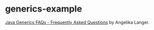 # generics-example

[Java Generics FAQs - Frequently Asked Questions](http://www.angelikalanger.com/GenericsFAQ/JavaGenericsFAQ.html) by Angelika Langer.